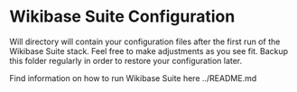 # Wikibase Suite Configuration

Will directory will contain your configuration files after the first run of
the Wikibase Suite stack. Feel free to make adjustments as you see fit. Backup
this folder regularly in order to restore your configuration later.

Find information on how to run Wikibase Suite here ../README.md

